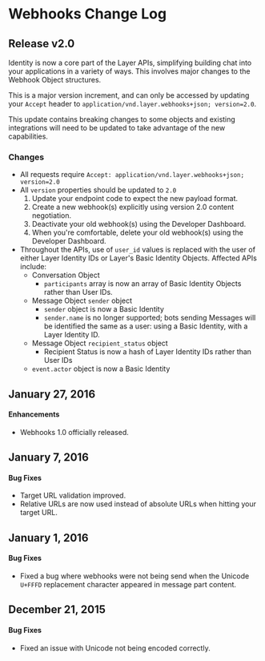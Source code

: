 # Webhooks Change Log

## Release v2.0

Identity is now a core part of the Layer APIs, simplifying building chat into your applications in a variety of ways.  This involves major changes to the Webhook Object structures.

This is a major version increment, and can only be accessed by updating your `Accept` header to `application/vnd.layer.webhooks+json; version=2.0`.

This update contains breaking changes to some objects and existing integrations will need to be updated to take advantage of the new capabilities.

### Changes

* All requests require `Accept: application/vnd.layer.webhooks+json; version=2.0`
* All `version` properties should be updated to `2.0`
    1. Update your endpoint code to expect the new payload format.
    1. Create a new webhook(s) explicitly using version 2.0 content negotiation.
    1. Deactivate your old webhook(s) using the Developer Dashboard.
    1. When you're comfortable, delete your old webhook(s) using the Developer Dashboard.
* Throughout the APIs, use of `user_id` values is replaced with the user of either Layer Identity IDs or Layer's Basic Identity Objects. Affected APIs include:
    * Conversation Object
        * `participants` array is now an array of Basic Identity Objects rather than User IDs.
    * Message Object `sender` object
        * `sender` object is now a Basic Identity
        * `sender.name` is no longer supported; bots sending Messages will be identified the same as a user: using a Basic Identity, with a Layer Identity ID.
    * Message Object `recipient_status` object
        * Recipient Status is now a hash of Layer Identity IDs rather than User IDs
    * `event.actor` object is now a Basic Identity

## January 27, 2016

#### Enhancements

* Webhooks 1.0 officially released.

## January 7, 2016

#### Bug Fixes

* Target URL validation improved.
* Relative URLs are now used instead of absolute URLs when hitting your target URL.

## January 1, 2016

#### Bug Fixes

* Fixed a bug where webhooks were not being send when the Unicode `U+FFFD` replacement character appeared in message part content.

## December 21, 2015

#### Bug Fixes

* Fixed an issue with Unicode not being encoded correctly.
